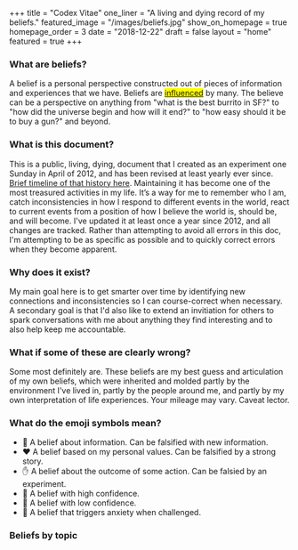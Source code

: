 +++
title = "Codex Vitae"
one_liner = "A living and dying record of my beliefs."
featured_image = "/images/beliefs.jpg"
show_on_homepage = true
homepage_order = 3
date = "2018-12-22"
draft = false
layout = "home"
featured = true
+++

### What are beliefs?

A belief is a personal perspective constructed out of pieces of information and experiences that we have. Beliefs are <mark><a href="/influences">influenced</a></mark> by many. The believe can be a perspective on anything from "what is the best burrito in SF?" to "how did the universe begin and how will it end?" to "how easy should it be to buy a gun?" and beyond. 

### What is this document? 

This is a public, living, dying, document that I created as an experiment one Sunday in April of 2012, and has been revised at least yearly ever since. <a href="/blog/2018-12-31-history-of-my-beliefs/">Brief timeline of that history here</a>. Maintaining it has become one of the most treasured activities in my life. It’s a way for me to remember who I am, catch inconsistencies in how I respond to different events in the world, react to current events from a position of how I believe the world is, should be, and will become. I've updated it at least once a year since 2012, and all changes are tracked. Rather than attempting to avoid all errors in this doc, I'm attempting to be as specific as possible and to quickly correct errors when they become apparent.

### Why does it exist? 

My main goal here is to get smarter over time by identifying new connections and inconsistencies so I can course-correct when necessary. A secondary goal is that I'd also like to extend an invitiation for others to spark conversations with me about anything they find interesting and to also help keep me accountable.

### What if some of these are clearly wrong? 

Some most definitely are. These beliefs are my best guess and articulation of my own beliefs, which were inherited and molded partly by the environment I've lived in, partly by the people around me, and partly by my own interpretation of life experiences. Your mileage may vary. Caveat lector.

### What do the emoji symbols mean?

- 🧠 A belief about information. Can be falsified with new information.
- ❤️ A belief based on my personal values. Can be falsified by a strong story.
- ✋ A belief about the outcome of some action. Can be falsied by an experiment.
- 💪 A belief with high confidence.
- 🤞 A belief with low confidence.
- 🐲 A belief that triggers anxiety when challenged.

### Beliefs by topic